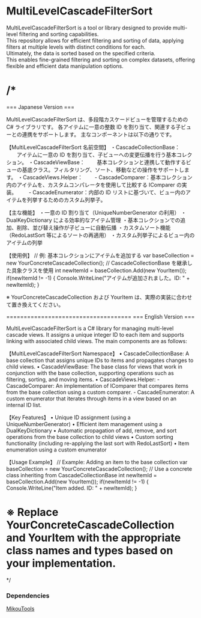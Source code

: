 # MultiLevelCascadeFilterSort

MultiLevelCascadeFilterSort is a tool or library designed to provide multi-level filtering and sorting capabilities.  
This repository allows for efficient filtering and sorting of data, applying filters at multiple levels with distinct conditions for each.  
Ultimately, the data is sorted based on the specified criteria.  
This enables fine-grained filtering and sorting on complex datasets, offering flexible and efficient data manipulation options.  


/*
====================================
=== Japanese Version ===

MultiLevelCascadeFilterSort は、多段階カスケードビューを管理するための C# ライブラリです。
各アイテムに一意の整数 ID を割り当て、関連する子ビューとの連携をサポートします。
主なコンポーネントは以下の通りです。

【MultiLevelCascadeFilterSort 名前空間】
・CascadeCollectionBase：
　　アイテムに一意の ID を割り当て、子ビューへの変更伝播を行う基本コレクション。
・CascadeViewBase：
　　基本コレクションと連携して動作するビューの基底クラス。フィルタリング、ソート、移動などの操作をサポートします。
・CascadeViews.Helper：
　　- CascadeComparer：基本コレクション内のアイテムを、カスタムコンパレータを使用して比較する IComparer<int> の実装。
　　- CascadeEnumerator：内部の ID リストに基づいて、ビュー内のアイテムを列挙するためのカスタム列挙子。

【主な機能】
・一意の ID 割り当て（UniqueNumberGenerator の利用）
・DualKeyDictionary による効率的なアイテム管理
・基本コレクションでの追加、削除、並び替え操作が子ビューに自動伝播
・カスタムソート機能（RedoLastSort 等によるソートの再適用）
・カスタム列挙子によるビュー内のアイテムの列挙

【使用例】
// 例: 基本コレクションにアイテムを追加する
var baseCollection = new YourConcreteCascadeCollection(); // CascadeCollectionBase を継承した具象クラスを使用
int newItemId = baseCollection.Add(new YourItem());
if(newItemId != -1)
{
    Console.WriteLine("アイテムが追加されました。ID: " + newItemId);
}

※ YourConcreteCascadeCollection および YourItem は、実際の実装に合わせて置き換えてください。

====================================
=== English Version ===

MultiLevelCascadeFilterSort is a C# library for managing multi-level cascade views.
It assigns a unique integer ID to each item and supports linking with associated child views.
The main components are as follows:

【MultiLevelCascadeFilterSort Namespace】
• CascadeCollectionBase:
    A base collection that assigns unique IDs to items and propagates changes to child views.
• CascadeViewBase:
    The base class for views that work in conjunction with the base collection, supporting operations such as filtering, sorting, and moving items.
• CascadeViews.Helper:
    - CascadeComparer: An implementation of IComparer<int> that compares items from the base collection using a custom comparer.
    - CascadeEnumerator: A custom enumerator that iterates through items in a view based on an internal ID list.

【Key Features】
• Unique ID assignment (using a UniqueNumberGenerator)
• Efficient item management using a DualKeyDictionary
• Automatic propagation of add, remove, and sort operations from the base collection to child views
• Custom sorting functionality (including re-applying the last sort with RedoLastSort)
• Item enumeration using a custom enumerator

【Usage Example】
// Example: Adding an item to the base collection
var baseCollection = new YourConcreteCascadeCollection(); // Use a concrete class inheriting from CascadeCollectionBase
int newItemId = baseCollection.Add(new YourItem());
if(newItemId != -1)
{
    Console.WriteLine("Item added. ID: " + newItemId);
}

※ Replace YourConcreteCascadeCollection and YourItem with the appropriate class names and types based on your implementation.
====================================
*/

  
### Dependencies  
[MikouTools](https://github.com/Mikou2761210/MikouTools)
